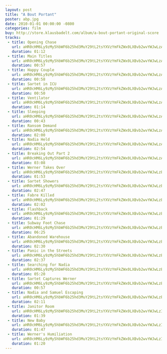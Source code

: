 ```yaml
---
layout: post
title: "A Bout Portant"
poster: abp.jpg
date: 2010-01-01 00:00:00 -0800
categories: film
buy: http://store.klausbadelt.com/album/a-bout-portant-original-score
tracks:
 - title: Opening Chase
   url: aHR0cHM6Ly9zMy5hbWF6b25hd3MuY29tL2tsYXVzYmFkZWx0LXBvb2wvYWJwLzAxIE9wZW5pbmcgQ2hhc2UubXAz
   duration: 01:12
 - title: Main Titles
   url: aHR0cHM6Ly9zMy5hbWF6b25hd3MuY29tL2tsYXVzYmFkZWx0LXBvb2wvYWJwLzAyIE1haW4gVGl0bGVzLm1wMw==
   duration: 00:57
 - title: Happy Couple
   url: aHR0cHM6Ly9zMy5hbWF6b25hd3MuY29tL2tsYXVzYmFkZWx0LXBvb2wvYWJwLzAzIEhhcHB5IENvdXBsZS5tcDM=
   duration: 00:58
 - title: Sartet in ICU
   url: aHR0cHM6Ly9zMy5hbWF6b25hd3MuY29tL2tsYXVzYmFkZWx0LXBvb2wvYWJwLzA0IFNhcnRldCBpbiBJQ1UubXAz
   duration: 00:50
 - title: Ventilator
   url: aHR0cHM6Ly9zMy5hbWF6b25hd3MuY29tL2tsYXVzYmFkZWx0LXBvb2wvYWJwLzA1IFZlbnRpbGF0b3IubXAz
   duration: 01:14
 - title: Sleeping
   url: aHR0cHM6Ly9zMy5hbWF6b25hd3MuY29tL2tsYXVzYmFkZWx0LXBvb2wvYWJwLzA2IFNsZWVwaW5nLm1wMw==
   duration: 00:43
 - title: Ransom Demand
   url: aHR0cHM6Ly9zMy5hbWF6b25hd3MuY29tL2tsYXVzYmFkZWx0LXBvb2wvYWJwLzA3IFJhbnNvbSBEZW1hbmQubXAz
   duration: 02:00
 - title: Nadia Held
   url: aHR0cHM6Ly9zMy5hbWF6b25hd3MuY29tL2tsYXVzYmFkZWx0LXBvb2wvYWJwLzA4IE5hZGlhIEhlbGQubXAz
   duration: 02:54
 - title: Breaking Out Part 2
   url: aHR0cHM6Ly9zMy5hbWF6b25hd3MuY29tL2tsYXVzYmFkZWx0LXBvb2wvYWJwLzA5IEJyZWFraW5nIE91dCBQYXJ0IDIubXAz
   duration: 03:08
 - title: Werner Takes Over
   url: aHR0cHM6Ly9zMy5hbWF6b25hd3MuY29tL2tsYXVzYmFkZWx0LXBvb2wvYWJwLzEwIFdlcm5lciBUYWtlcyBPdmVyLm1wMw==
   duration: 01:53
 - title: Sartet Showers
   url: aHR0cHM6Ly9zMy5hbWF6b25hd3MuY29tL2tsYXVzYmFkZWx0LXBvb2wvYWJwLzExIFNhcnRldCBTaG93ZXJzLm1wMw==
   duration: 02:47
 - title: Fabre Killed
   url: aHR0cHM6Ly9zMy5hbWF6b25hd3MuY29tL2tsYXVzYmFkZWx0LXBvb2wvYWJwLzEyIEZhYnJlIEtpbGxlZC5tcDM=
   duration: 02:02
 - title: Flashback
   url: aHR0cHM6Ly9zMy5hbWF6b25hd3MuY29tL2tsYXVzYmFkZWx0LXBvb2wvYWJwLzEzIEZsYXNoYmFjay5tcDM=
   duration: 01:29
 - title: Subway Foot Chase
   url: aHR0cHM6Ly9zMy5hbWF6b25hd3MuY29tL2tsYXVzYmFkZWx0LXBvb2wvYWJwLzE0IFN1YndheSBGb290IENoYXNlLm1wMw==
   duration: 06:25
 - title: Abandoned Warehouse
   url: aHR0cHM6Ly9zMy5hbWF6b25hd3MuY29tL2tsYXVzYmFkZWx0LXBvb2wvYWJwLzE1IEFiYW5kb25lZCBXYXJlaG91c2UubXAz
   duration: 02:30
 - title: Panic in the Streets
   url: aHR0cHM6Ly9zMy5hbWF6b25hd3MuY29tL2tsYXVzYmFkZWx0LXBvb2wvYWJwLzE2IFBhbmljIGluIHRoZSBTdHJlZXRzLm1wMw==
   duration: 02:37
 - title: Searching for Nadia
   url: aHR0cHM6Ly9zMy5hbWF6b25hd3MuY29tL2tsYXVzYmFkZWx0LXBvb2wvYWJwLzE3IFNlYXJjaGluZyBmb3IgTmFkaWEubXAz
   duration: 05:20
 - title: Sartet Captures Werner
   url: aHR0cHM6Ly9zMy5hbWF6b25hd3MuY29tL2tsYXVzYmFkZWx0LXBvb2wvYWJwLzE4IFNhcnRldCBDYXB0dXJlcyBXZXJuZXIubXAz
   duration: 00:57
 - title: Nadia and Samuel Escaping
   url: aHR0cHM6Ly9zMy5hbWF6b25hd3MuY29tL2tsYXVzYmFkZWx0LXBvb2wvYWJwLzE5IE5hZGlhIGFuZCBTYW11ZWwgRXNjYXBpbmcubXAz
   duration: 02:11
 - title: Janitor Room
   url: aHR0cHM6Ly9zMy5hbWF6b25hd3MuY29tL2tsYXVzYmFkZWx0LXBvb2wvYWJwLzIwIEphbml0b3IgUm9vbS5tcDM=
   duration: 01:39
 - title: New Baby
   url: aHR0cHM6Ly9zMy5hbWF6b25hd3MuY29tL2tsYXVzYmFkZWx0LXBvb2wvYWJwLzIxIE5ldyBCYWJ5Lm1wMw==
   duration: 01:47
 - title: Werner's Humiliation
   url: aHR0cHM6Ly9zMy5hbWF6b25hd3MuY29tL2tsYXVzYmFkZWx0LXBvb2wvYWJwLzIyIFdlcm5lcidzIEh1bWlsaWF0aW9uLm1wMw==
   duration: 01:20
---
```

